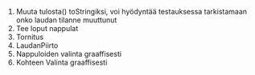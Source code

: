 1. Muuta tulosta() toStringiksi, voi hyödyntää testauksessa tarkistamaan onko laudan tilanne muuttunut
2. Tee loput nappulat
3. Tornitus
4. LaudanPiirto
5. Nappuloiden valinta graaffisesti
6. Kohteen Valinta graaffisesti


